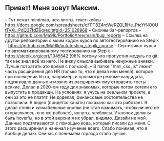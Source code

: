 ## Привет! Меня зовут Максим.

– Тут лежат mindmap, чек-листы, текст-кейсы - https://docs.google.com/spreadsheets/d/11T8Z4rcWeRZQL1lHe_PtcYfNO0UtTyXL-PdQ37fdZ6g/edit#gid=251028968
– Скрины баг-репортов - https://github.com/Ma9lk/Portfolio/tree/main/bug_reports
– Cсылка на другой репозиторий с моим кодом курса по автотестированию на Stepik - https://github.com/Ma9lk/autotesting_stepik_course
– Сертификат курса по автоматизированному тестированию на Stepik - https://stepik.org/cert/1945542 (98% потому что пропустил модуль по git, так как знал всё из него. Не вижу смысла выбивать ненужные ачивки. Лучше потратить это время с пользой).
– В папке "html_css_js" лежит часть расширения для HR (только то, что я делал или менял), которое при посещении hh.ru, например, и просмотре резюме кандидата, подтягивало данные и можно из расширения ему отправить тесты всякие. Делал в 2020-ом году для знакомых, которые потом хотели его выпустить в продакшн. На условиях: я учусь на реальном проекте, а они за это не платят. Не доделал, финансовые обстоятельства не позволили. В видео (придётся качать) показано как это работает. Я делал стили и кликабельные кнопки (не стал нажимать, чтобы ничего не отправлялось, оно же рабочее), инпуты, чекбоксы. У кнопок должны быть hover'ы, но в этой версии я их убрал, видимо. Дизайн не мой. Данные подтягиваются с помощью кода, который писали до меня. С этого расширения и начинал изучение всего. Слабо понимая, что я вообще делаю. Сейчас с понимаем гораздо стало лучше.

